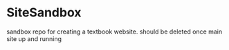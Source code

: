 # SiteSandbox
sandbox repo for creating a textbook website. should be deleted once main site up and running
